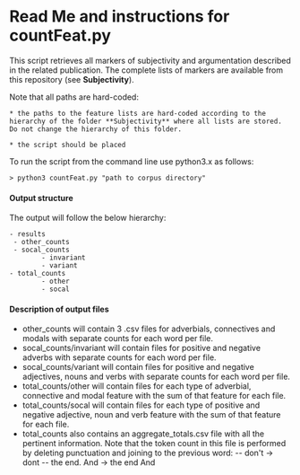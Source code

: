 # Read Me and instructions for countFeat.py


This script retrieves all markers of subjectivity and argumentation described in the related publication. The complete lists of markers are available from this repository (see **Subjectivity**). 

Note that all paths are hard-coded:

	* the paths to the feature lists are hard-coded according to the hierarchy of the folder **Subjectivity** where all lists are stored. Do not change the hierarchy of this folder. 

	* the script should be placed


To run the script from the command line use python3.x as follows:

``` 
> python3 countFeat.py "path to corpus directory"
```

#### Output structure

The output will follow the below hierarchy:

	- results
 	 - other_counts
  	 - socal_counts
    		- invariant
    		- variant
  	- total_counts
    		- other
    		- socal

#### Description of output files

- other_counts will contain 3 .csv files for adverbials, connectives and modals with separate counts for each word per file.
- socal_counts/invariant will contain files for positive and negative adverbs with separate counts for each word per file.
- socal_counts/variant will contain files for positive and negative adjectives, nouns and verbs with separate counts for each word per file.
- total_counts/other will contain files for each type of adverbial, connective and modal feature with the sum of that feature for each file. 
- total_counts/socal will contain files for each type of positive and negative adjective, noun and verb feature with the sum of that feature for each file. 
- total_counts also contains an aggregate_totals.csv file with all the pertinent information. Note that the token count in this file is performed by deleting punctuation and joining to the previous word:
-- don't -> dont
-- the end. And -> the end And
